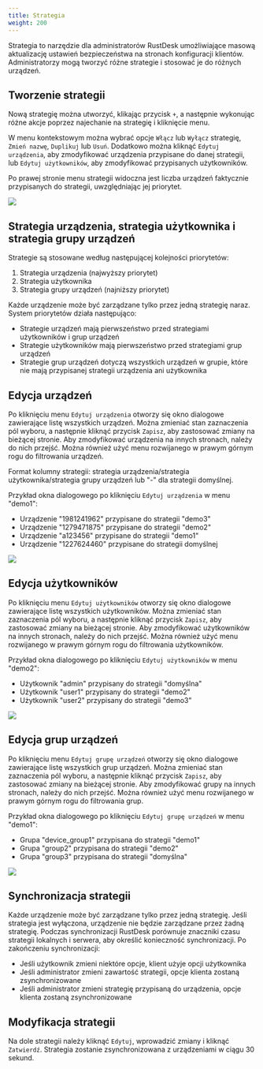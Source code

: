 ```yaml
---
title: Strategia
weight: 200
---
```


Strategia to narzędzie dla administratorów RustDesk umożliwiające masową aktualizację ustawień bezpieczeństwa na stronach konfiguracji klientów. Administratorzy mogą tworzyć różne strategie i stosować je do różnych urządzeń.

## Tworzenie strategii

Nową strategię można utworzyć, klikając przycisk `+`, a następnie wykonując różne akcje poprzez najechanie na strategię i kliknięcie menu.

W menu kontekstowym można wybrać opcje `Włącz` lub `Wyłącz` strategię, `Zmień nazwę`, `Duplikuj` lub `Usuń`. Dodatkowo można kliknąć `Edytuj urządzenia`, aby zmodyfikować urządzenia przypisane do danej strategii, lub `Edytuj użytkowników`, aby zmodyfikować przypisanych użytkowników.

Po prawej stronie menu strategii widoczna jest liczba urządzeń faktycznie przypisanych do strategii, uwzględniając jej priorytet.

![](/docs/en/self-host/rustdesk-server-pro/strategy/images/strategy_menu.png)

## Strategia urządzenia, strategia użytkownika i strategia grupy urządzeń

Strategie są stosowane według następującej kolejności priorytetów:
1. Strategia urządzenia (najwyższy priorytet)
2. Strategia użytkownika
3. Strategia grupy urządzeń (najniższy priorytet)

Każde urządzenie może być zarządzane tylko przez jedną strategię naraz. System priorytetów działa następująco:
- Strategie urządzeń mają pierwszeństwo przed strategiami użytkowników i grup urządzeń
- Strategie użytkowników mają pierwszeństwo przed strategiami grup urządzeń
- Strategie grup urządzeń dotyczą wszystkich urządzeń w grupie, które nie mają przypisanej strategii urządzenia ani użytkownika

## Edycja urządzeń

Po kliknięciu menu `Edytuj urządzenia` otworzy się okno dialogowe zawierające listę wszystkich urządzeń. Można zmieniać stan zaznaczenia pól wyboru, a następnie kliknąć przycisk `Zapisz`, aby zastosować zmiany na bieżącej stronie. Aby zmodyfikować urządzenia na innych stronach, należy do nich przejść. Można również użyć menu rozwijanego w prawym górnym rogu do filtrowania urządzeń.

Format kolumny strategii: strategia urządzenia/strategia użytkownika/strategia grupy urządzeń lub "-" dla strategii domyślnej.

Przykład okna dialogowego po kliknięciu `Edytuj urządzenia` w menu "demo1":
- Urządzenie "1981241962" przypisane do strategii "demo3"
- Urządzenie "1279471875" przypisane do strategii "demo2"
- Urządzenie "a123456" przypisane do strategii "demo1"
- Urządzenie "1227624460" przypisane do strategii domyślnej

![](/docs/en/self-host/rustdesk-server-pro/strategy/images/edit_devices.png)

## Edycja użytkowników

Po kliknięciu menu `Edytuj użytkowników` otworzy się okno dialogowe zawierające listę wszystkich użytkowników. Można zmieniać stan zaznaczenia pól wyboru, a następnie kliknąć przycisk `Zapisz`, aby zastosować zmiany na bieżącej stronie. Aby zmodyfikować użytkowników na innych stronach, należy do nich przejść. Można również użyć menu rozwijanego w prawym górnym rogu do filtrowania użytkowników.

Przykład okna dialogowego po kliknięciu `Edytuj użytkowników` w menu "demo2":
- Użytkownik "admin" przypisany do strategii "domyślna"
- Użytkownik "user1" przypisany do strategii "demo2"
- Użytkownik "user2" przypisany do strategii "demo3"

![](/docs/en/self-host/rustdesk-server-pro/strategy/images/edit_users.png)

## Edycja grup urządzeń

Po kliknięciu menu `Edytuj grupę urządzeń` otworzy się okno dialogowe zawierające listę wszystkich grup urządzeń. Można zmieniać stan zaznaczenia pól wyboru, a następnie kliknąć przycisk `Zapisz`, aby zastosować zmiany na bieżącej stronie. Aby zmodyfikować grupy na innych stronach, należy do nich przejść. Można również użyć menu rozwijanego w prawym górnym rogu do filtrowania grup.

Przykład okna dialogowego po kliknięciu `Edytuj grupę urządzeń` w menu "demo1":
- Grupa "device_group1" przypisana do strategii "demo1"
- Grupa "group2" przypisana do strategii "demo2"
- Grupa "group3" przypisana do strategii "domyślna"

![](/docs/en/self-host/rustdesk-server-pro/strategy/images/edit_device_groups.png)

## Synchronizacja strategii

Każde urządzenie może być zarządzane tylko przez jedną strategię. Jeśli strategia jest wyłączona, urządzenie nie będzie zarządzane przez żadną strategię. Podczas synchronizacji RustDesk porównuje znaczniki czasu strategii lokalnych i serwera, aby określić konieczność synchronizacji. Po zakończeniu synchronizacji:

* Jeśli użytkownik zmieni niektóre opcje, klient użyje opcji użytkownika
* Jeśli administrator zmieni zawartość strategii, opcje klienta zostaną zsynchronizowane
* Jeśli administrator zmieni strategię przypisaną do urządzenia, opcje klienta zostaną zsynchronizowane

## Modyfikacja strategii

Na dole strategii należy kliknąć `Edytuj`, wprowadzić zmiany i kliknąć `Zatwierdź`. Strategia zostanie zsynchronizowana z urządzeniami w ciągu 30 sekund.
